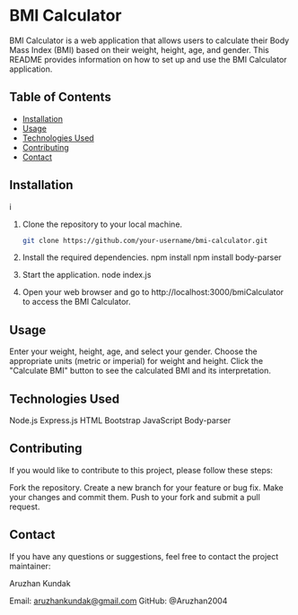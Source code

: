 # BMI Calculator

BMI Calculator is a web application that allows users to calculate their Body Mass Index (BMI) based on their weight, height, age, and gender. This README provides information on how to set up and use the BMI Calculator application.

## Table of Contents
- [Installation](#installation)
- [Usage](#usage)
- [Technologies Used](#technologies-used)
- [Contributing](#contributing)
- [Contact](#contact)

## Installation
i
1. Clone the repository to your local machine.

   ```bash
   git clone https://github.com/your-username/bmi-calculator.git

1. Install the required dependencies.
    npm install
    npm install body-parser

2. Start the application.
    node index.js

3. Open your web browser and go to http://localhost:3000/bmiCalculator to access the BMI Calculator.


## Usage

Enter your weight, height, age, and select your gender.
Choose the appropriate units (metric or imperial) for weight and height.
Click the "Calculate BMI" button to see the calculated BMI and its interpretation.


## Technologies Used

Node.js
Express.js
HTML
Bootstrap
JavaScript
Body-parser


## Contributing

If you would like to contribute to this project, please follow these steps:

Fork the repository.
Create a new branch for your feature or bug fix.
Make your changes and commit them.
Push to your fork and submit a pull request.


## Contact

If you have any questions or suggestions, feel free to contact the project maintainer:

Aruzhan Kundak

Email: aruzhankundak@gmail.com
GitHub: @Aruzhan2004
